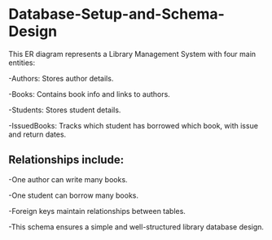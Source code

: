 # Database-Setup-and-Schema-Design

This ER diagram represents a Library Management System with four main entities:

-Authors: Stores author details.

-Books: Contains book info and links to authors.

-Students: Stores student details.

-IssuedBooks: Tracks which student has borrowed which book, with issue and return dates.

## Relationships include:

-One author can write many books.

-One student can borrow many books.

-Foreign keys maintain relationships between tables.

-This schema ensures a simple and well-structured library database design.
